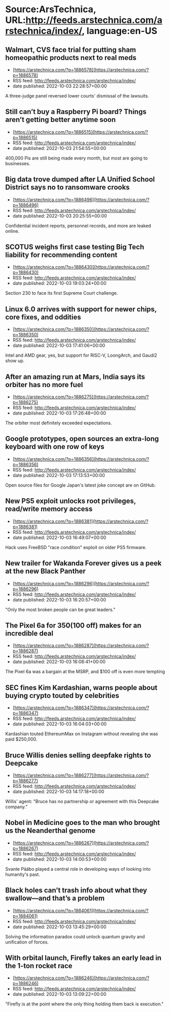 # Source:ArsTechnica, URL:http://feeds.arstechnica.com/arstechnica/index/, language:en-US

## Walmart, CVS face trial for putting sham homeopathic products next to real meds
 - [https://arstechnica.com/?p=1886578](https://arstechnica.com/?p=1886578)
 - RSS feed: http://feeds.arstechnica.com/arstechnica/index/
 - date published: 2022-10-03 22:28:57+00:00

A three-judge panel reversed lower courts' dismissal of the lawsuits.

## Still can’t buy a Raspberry Pi board? Things aren’t getting better anytime soon
 - [https://arstechnica.com/?p=1886515](https://arstechnica.com/?p=1886515)
 - RSS feed: http://feeds.arstechnica.com/arstechnica/index/
 - date published: 2022-10-03 21:54:55+00:00

400,000 Pis are still being made every month, but most are going to businesses.

## Big data trove dumped after LA Unified School District says no to ransomware crooks
 - [https://arstechnica.com/?p=1886496](https://arstechnica.com/?p=1886496)
 - RSS feed: http://feeds.arstechnica.com/arstechnica/index/
 - date published: 2022-10-03 20:25:55+00:00

Confidential incident reports, personnel records, and more are leaked online.

## SCOTUS weighs first case testing Big Tech liability for recommending content
 - [https://arstechnica.com/?p=1886430](https://arstechnica.com/?p=1886430)
 - RSS feed: http://feeds.arstechnica.com/arstechnica/index/
 - date published: 2022-10-03 19:03:24+00:00

Section 230 to face its first Supreme Court challenge.

## Linux 6.0 arrives with support for newer chips, core fixes, and oddities
 - [https://arstechnica.com/?p=1886350](https://arstechnica.com/?p=1886350)
 - RSS feed: http://feeds.arstechnica.com/arstechnica/index/
 - date published: 2022-10-03 17:41:06+00:00

Intel and AMD gear, yes, but support for RISC-V, LoongArch, and Gaudi2 show up.

## After an amazing run at Mars, India says its orbiter has no more fuel
 - [https://arstechnica.com/?p=1886275](https://arstechnica.com/?p=1886275)
 - RSS feed: http://feeds.arstechnica.com/arstechnica/index/
 - date published: 2022-10-03 17:26:48+00:00

The orbiter most definitely exceeded expectations.

## Google prototypes, open sources an extra-long keyboard with one row of keys
 - [https://arstechnica.com/?p=1886356](https://arstechnica.com/?p=1886356)
 - RSS feed: http://feeds.arstechnica.com/arstechnica/index/
 - date published: 2022-10-03 17:13:53+00:00

Open source files for Google Japan's latest joke concept are on GitHub.

## New PS5 exploit unlocks root privileges, read/write memory access
 - [https://arstechnica.com/?p=1886381](https://arstechnica.com/?p=1886381)
 - RSS feed: http://feeds.arstechnica.com/arstechnica/index/
 - date published: 2022-10-03 16:49:07+00:00

Hack uses FreeBSD "race condition" exploit on older PS5 firmware.

## New trailer for Wakanda Forever gives us a peek at the new Black Panther
 - [https://arstechnica.com/?p=1886296](https://arstechnica.com/?p=1886296)
 - RSS feed: http://feeds.arstechnica.com/arstechnica/index/
 - date published: 2022-10-03 16:20:57+00:00

"Only the most broken people can be great leaders."

## The Pixel 6a for $350 ($100 off) makes for an incredible deal
 - [https://arstechnica.com/?p=1886287](https://arstechnica.com/?p=1886287)
 - RSS feed: http://feeds.arstechnica.com/arstechnica/index/
 - date published: 2022-10-03 16:08:41+00:00

The Pixel 6a was a bargain at the MSRP, and $100 off is even more tempting

## SEC fines Kim Kardashian, warns people about buying crypto touted by celebrities
 - [https://arstechnica.com/?p=1886347](https://arstechnica.com/?p=1886347)
 - RSS feed: http://feeds.arstechnica.com/arstechnica/index/
 - date published: 2022-10-03 16:04:03+00:00

Kardashian touted EthereumMax on Instagram without revealing she was paid $250,000.

## Bruce Willis denies selling deepfake rights to Deepcake
 - [https://arstechnica.com/?p=1886277](https://arstechnica.com/?p=1886277)
 - RSS feed: http://feeds.arstechnica.com/arstechnica/index/
 - date published: 2022-10-03 14:17:18+00:00

Willis' agent: "Bruce has no partnership or agreement with this Deepcake company."

## Nobel in Medicine goes to the man who brought us the Neanderthal genome
 - [https://arstechnica.com/?p=1886267](https://arstechnica.com/?p=1886267)
 - RSS feed: http://feeds.arstechnica.com/arstechnica/index/
 - date published: 2022-10-03 14:00:53+00:00

Svante Pääbo played a central role in developing ways of looking into humanity's past.

## Black holes can’t trash info about what they swallow—and that’s a problem
 - [https://arstechnica.com/?p=1884061](https://arstechnica.com/?p=1884061)
 - RSS feed: http://feeds.arstechnica.com/arstechnica/index/
 - date published: 2022-10-03 13:45:29+00:00

Solving the information paradox could unlock quantum gravity and unification of forces.

## With orbital launch, Firefly takes an early lead in the 1-ton rocket race
 - [https://arstechnica.com/?p=1886246](https://arstechnica.com/?p=1886246)
 - RSS feed: http://feeds.arstechnica.com/arstechnica/index/
 - date published: 2022-10-03 13:09:22+00:00

"Firefly is at the point where the only thing holding them back is execution."

